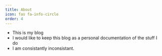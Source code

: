 ```yaml
---
title: About
icon: fas fa-info-circle
order: 4
---
```


- This is my blog
- I would like to keep this blog as a personal documentation of the stuff I do
- I am consistantly inconsistant.
